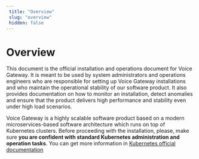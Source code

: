 ```yaml
---
 title: "Overview" 
 slug: "overview" 
 hidden: false
---
```


# Overview

This document is the official installation and operations document for Voice Gateway. It is meant to be used by system administrators and operations engineers who are responsible for setting up Voice Gateway installations and who maintain the operational stability of our software product. It also provides documentation on how to monitor an installation, detect anomalies and ensure that the product delivers high performance and stability even under high load scenarios.

Voice Gateway is a highly scalable software product based on a modern microservices-based software architecture which runs on top of Kubernetes clusters. Before proceeding with the installation, please, make sure **you are confident with standard Kubernetes administration and operation tasks**. You can get more information in [Kubernetes official documentation](https://kubernetes.io/)
